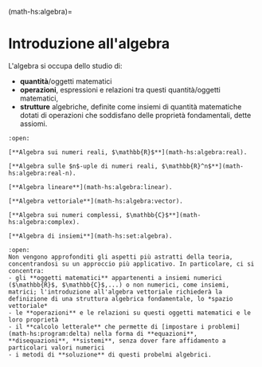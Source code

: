 <!--
```{article-info}
:author: basics
:date: "{sub-ref}`today`"
:read-time: "{sub-ref}`wordcount-minutes` min read"
```
-->

(math-hs:algebra)=
# Introduzione all'algebra

L'algebra si occupa dello studio di:
- **quantità**/oggetti matematici
- **operazioni**, espressioni e relazioni tra questi quantità/oggetti matematici,
- **strutture** algebriche, definite come insiemi di quantità matematiche dotati di operazioni che soddisfano delle proprietà fondamentali, dette assiomi.

```{dropdown} Argomenti del capitolo
:open:

[**Algebra sui numeri reali, $\mathbb{R}$**](math-hs:algebra:real).

[**Algebra sulle $n$-uple di numeri reali, $\mathbb{R}^n$**](math-hs:algebra:real-n).

[**Algebra lineare**](math-hs:algebra:linear).

[**Algebra vettoriale**](math-hs:algebra:vector).

[**Algebra sui numeri complessi, $\mathbb{C}$**](math-hs:algebra:complex).

[**Algebra di insiemi**](math-hs:set:algebra).

```

```{dropdown} Approccio
:open:
Non vengono approfonditi gli aspetti più astratti della teoria, concentrandosi su un approccio più applicativo. In particolare, ci si concentra:
- gli **oggetti matematici** appartenenti a insiemi numerici ($\mathbb{R}$, $\mathbb{C}$,...) o non numerici, come insiemi, matrici; l'introduzione all'algebra vettoriale richiederà la definizione di una struttura algebrica fondamentale, lo *spazio vettoriale*
- le **operazioni** e le relazioni su questi oggetti matematici e le loro proprietà
- il **calcolo letterale** che permette di [impostare i problemi](math-hs:program:delta) nella forma di **equazioni**, **disequazioni**, **sistemi**, senza dover fare affidamento a particolari valori numerici
- i metodi di **soluzione** di questi probelmi algebrici.
```



